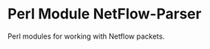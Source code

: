 Perl Module NetFlow-Parser
================================
Perl modules for working with Netflow packets.

